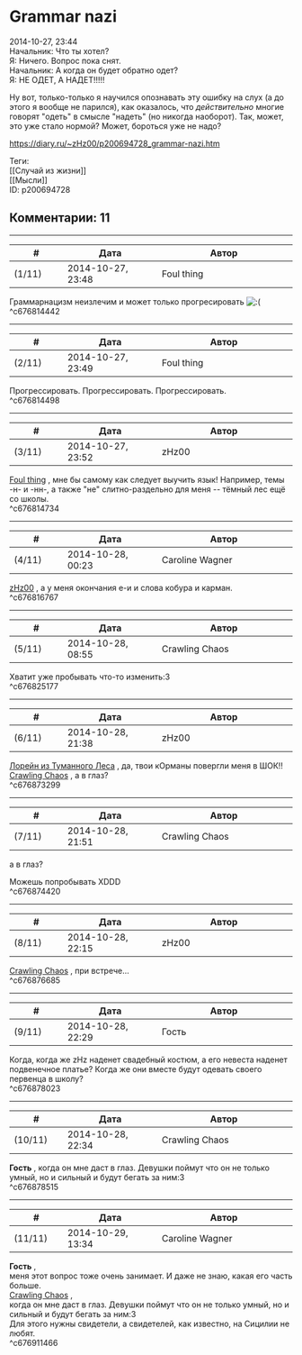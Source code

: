 Grammar nazi
============

  
2014-10-27, 23:44  
 Начальник: Что ты хотел?   
 Я: Ничего. Вопрос пока снят.   
 Начальник: А когда он будет обратно одет?   
 Я: НЕ ОДЕТ, А НАДЕТ!!!!!   
   
 Ну вот, только-только я научился опознавать эту ошибку на слух (а до этого я вообще не парился), как оказалось, что  *действительно*  многие говорят "одеть" в смысле "надеть" (но никогда наоборот). Так, может, это уже стало нормой? Может, бороться уже не надо?   
  
<https://diary.ru/~zHz00/p200694728_grammar-nazi.htm>  
  
Теги:  
[[Случай из жизни]]  
[[Мысли]]  
ID: p200694728  


Комментарии: 11
---------------

  


---



|         #         |              Дата              |                     Автор                     |           ID           |
| --- | --- | --- | --- |
| (1/11) | 2014-10-27, 23:48 | Foul thing | c676814442 |

  
 Граммарнацизм неизлечим и может только прогресировать ![:(](http://static.diary.ru/picture/1146.gif)   
 ^c676814442

---



|         #         |              Дата              |                     Автор                     |           ID           |
| --- | --- | --- | --- |
| (2/11) | 2014-10-27, 23:49 | Foul thing | c676814498 |

  
 Прогрессировать. Прогрессировать. Прогрессировать.   
 ^c676814498

---



|         #         |              Дата              |                     Автор                     |           ID           |
| --- | --- | --- | --- |
| (3/11) | 2014-10-27, 23:52 | zHz00 | c676814734 |

  
  [Foul thing](http://foulthing.diary.ru "Temporary Internet Flies")  , мне бы самому как следует выучить язык! Например, темы -н- и -нн-, а также "не" слитно-раздельно для меня -- тёмный лес ещё со школы.   
 ^c676814734

---



|         #         |              Дата              |                     Автор                     |           ID           |
| --- | --- | --- | --- |
| (4/11) | 2014-10-28, 00:23 | Caroline Wagner | c676816767 |

  
  [zHz00](https://zHz00.diary.ru "Untitled")  , а у меня окончания е-и и слова кобура и карман.   
 ^c676816767

---



|         #         |              Дата              |                     Автор                     |           ID           |
| --- | --- | --- | --- |
| (5/11) | 2014-10-28, 08:55 | Crawling Chaos | c676825177 |

  
 Хватит уже пробывать что-то изменить:3   
 ^c676825177

---



|         #         |              Дата              |                     Автор                     |           ID           |
| --- | --- | --- | --- |
| (6/11) | 2014-10-28, 21:38 | zHz00 | c676873299 |

  
  [Лорейн из Туманного Леса](http://loizlesa.diary.ru "Заметки начинающей колдуньи")  , да, твои кОрманы повергли меня в ШОК!!   
  [Crawling Chaos](http://degozaru.diary.ru "de gozaru")  , а в глаз?   
 ^c676873299

---



|         #         |              Дата              |                     Автор                     |           ID           |
| --- | --- | --- | --- |
| (7/11) | 2014-10-28, 21:51 | Crawling Chaos | c676874420 |

  
  а в глаз?    
   
 Можешь попробывать XDDD   
 ^c676874420

---



|         #         |              Дата              |                     Автор                     |           ID           |
| --- | --- | --- | --- |
| (8/11) | 2014-10-28, 22:15 | zHz00 | c676876685 |

  
  [Crawling Chaos](http://degozaru.diary.ru "de gozaru")  , при встрече...   
 ^c676876685

---



|         #         |              Дата              |                     Автор                     |           ID           |
| --- | --- | --- | --- |
| (9/11) | 2014-10-28, 22:29 | Гость | c676878023 |

  
 Когда, когда же zHz наденет свадебный костюм, а его невеста наденет подвенечное платье? Когда же они вместе будут одевать своего первенца в школу?   
 ^c676878023

---



|         #         |              Дата              |                     Автор                     |           ID           |
| --- | --- | --- | --- |
| (10/11) | 2014-10-28, 22:34 | Crawling Chaos | c676878515 |

  
  **Гость**  , когда он мне даст в глаз. Девушки поймут что он не только умный, но и сильный и будут бегать за ним:3   
 ^c676878515

---



|         #         |              Дата              |                     Автор                     |           ID           |
| --- | --- | --- | --- |
| (11/11) | 2014-10-29, 13:34 | Caroline Wagner | c676911466 |

  
  **Гость**  ,   
 меня этот вопрос тоже очень занимает. И даже не знаю, какая его часть больше.   
  [Crawling Chaos](http://degozaru.diary.ru "de gozaru")  ,   
  когда он мне даст в глаз. Девушки поймут что он не только умный, но и сильный и будут бегать за ним:3    
 Для этого нужны свидетели, а свидетелей, как известно, на Сицилии не любят.   
 ^c676911466